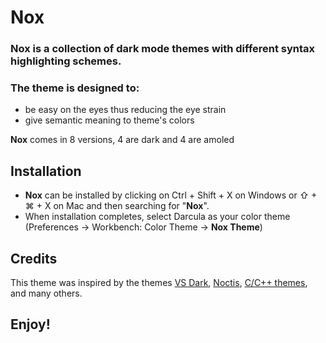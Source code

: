 # **Nox**

### **Nox** is a collection of dark mode themes with different syntax highlighting schemes.


### The theme is designed to:

* be easy on the eyes thus reducing the eye strain
* give semantic meaning to theme's colors

**Nox** comes in 8 versions, 4 are dark and 4 are amoled

## Installation

* **Nox** can be installed by clicking on Ctrl + Shift + X on Windows or ⇧ + ⌘ + X on Mac and then searching for "**Nox**".
* When installation completes, select Darcula as your color theme (Preferences → Workbench: Color Theme → **Nox Theme**)

## Credits

This theme was inspired by the themes 
[VS Dark](https://github.com/Microsoft/vscode/tree/main/extensions/theme-defaults/themes), 
[Noctis](https://github.com/liviuschera/noctis), 
[C/C++ themes](https://github.com/microsoft/vscode-cpptools/tree/main/Themes),
and many others.


## **Enjoy!**
